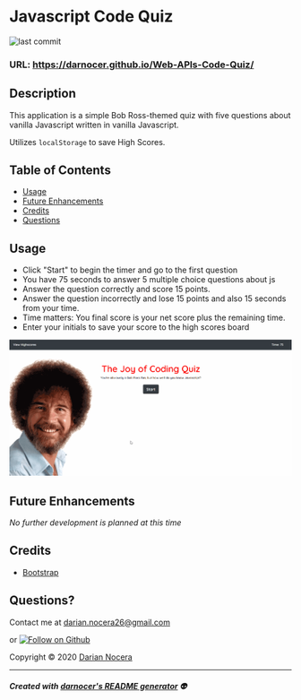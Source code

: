 # Javascript Code Quiz

![last commit](https://img.shields.io/github/last-commit/darnocer/Web-APIs-Code-Quiz?style=flat-square)

### URL: https://darnocer.github.io/Web-APIs-Code-Quiz/

## Description

This application is a simple Bob Ross-themed quiz with five questions about vanilla Javascript written in vanilla Javascript.

Utilizes `localStorage` to save High Scores.

## Table of Contents

- [Usage](#usage)
- [Future Enhancements](#future-enhancements)
- [Credits](#Credits)
- [Questions](#questions)

## Usage

- Click "Start" to begin the timer and go to the first question
- You have 75 seconds to answer 5 multiple choice questions about js
- Answer the question correctly and score 15 points.
- Answer the question incorrectly and lose 15 points and also 15 seconds from your time.
- Time matters: You final score is your net score plus the remaining time.
- Enter your initials to save your score to the high scores board

![demo](./Assets/images/demo.gif)

## Future Enhancements

_No further development is planned at this time_

## Credits

- [Bootstrap](https://getbootstrap.com/)

## Questions?

Contact me at [darian.nocera26@gmail.com](mailto:darian.nocera26@gmail.com)

or [![Follow on Github](https://img.shields.io/github/followers/darnocer?label=Follow&style=social)](http://www.github.com/darnocer)

Copyright © 2020 [Darian Nocera](http://www.github.com/darnocer)

---

##### _Created with [darnocer's README generator](https://github.com/darnocer/Node.js-and-ES6-README-Generator)_ 👽
